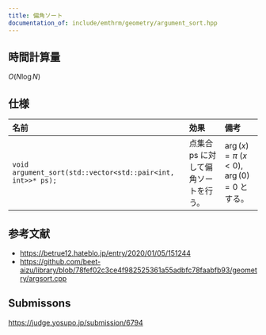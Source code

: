 ```yaml
---
title: 偏角ソート
documentation_of: include/emthrm/geometry/argument_sort.hpp
---
```



## 時間計算量

$O(N\log{N})$


## 仕様

|名前|効果|備考|
|:--|:--|:--|
|`void argument_sort(std::vector<std::pair<int, int>>* ps);`|点集合 $\mathrm{ps}$ に対して偏角ソートを行う。|$\arg(x) = \pi$ ($x < 0$), $\arg(0) = 0$ とする。|


## 参考文献

- https://betrue12.hateblo.jp/entry/2020/01/05/151244
- https://github.com/beet-aizu/library/blob/78fef02c3ce4f982525361a55adbfc78faabfb93/geometry/argsort.cpp


## Submissons

https://judge.yosupo.jp/submission/6794
